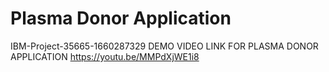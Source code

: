
# Plasma Donor Application
IBM-Project-35665-1660287329
DEMO VIDEO LINK FOR PLASMA DONOR APPLICATION
https://youtu.be/MMPdXjWE1i8
